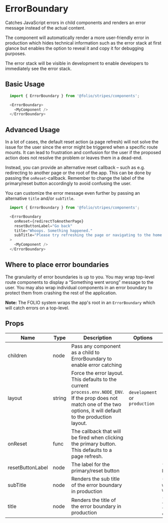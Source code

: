 # ErrorBoundary
Catches JavaScript errors in child components and renders an error message instead of the actual content. 

The component will automatically render a more user-friendly error in production which hides technical information such as the error stack at first glance but enables the option to reveal it and copy it for debugging purposes.

The error stack will be visible in development to enable developers to immediately see the error stack.

## Basic Usage
```js
  import { ErrorBoundary } from '@folio/stripes/components';

  <ErrorBoundary>
    <MyComponent />
  </ErrorBoundary>
```

## Advanced Usage
In a lot of cases, the default reset action (a page refresh) will not solve the issue for the user since the error might be triggered when a specific route mounts. It can lead to frustration and confusion for the user if the proposed action does not resolve the problem or leaves them in a dead-end.

Instead, you can provide an alternative reset callback – such as e.g. redirecting to another page or the root of the app. This can be done by passing the `onReset`-callback. Remember to change the label of the primary/reset button accordingly to avoid confusing the user.

You can customize the error message even further by passing an alternative `title` and/or `subTitle`.

```js
  import { ErrorBoundary } from '@folio/stripes/components';

  <ErrorBoundary
    onReset={redirectToAnotherPage}
    resetButtonLabel="Go back"
    title="Whoops. Something happened."
    subTitle="Please try refreshing the page or navigating to the home page."
  >
    <MyComponent />
  </ErrorBoundary>
```

## Where to place error boundaries
The granularity of error boundaries is up to you. You may wrap top-level route components to display a “Something went wrong” message to the user. You may also wrap individual components in an error boundary to protect them from crashing the rest of the application.

**Note:** The FOLIO system wraps the app's root in an `ErrorBoundary` which will catch errors on a top-level.

## Props
Name | Type | Description | Options | Default
--- | --- | --- | --- | ---
children | node | Pass any component as a child to ErrorBoundary to enable error catching | |
layout | string | Force the error layout. This defaults to the current `process.env.NODE_ENV`. If the prop does not match one of the two options, it will default to the production layout. | `development` or `production` |
onReset | func | The callback that will be fired when clicking the primary button. This defaults to a page refresh.  | |
resetButtonLabel | node | The label for the primary/reset button | | `"Refresh page"`
subTitle | node | Renders the sub title of the error boundary in production | | `"Something went wrong"`
title | node | Renders the title of the error boundary in production | | `"Refresh the page to continue."`
